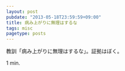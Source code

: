 ```yaml
---
layout: post
pubdate: "2013-05-18T23:59:59+09:00"
title: 病み上がりに無理はするな
tags: misc
pagetype: posts
---
```

教訓「病み上がりに無理はするな」。証拠はぼく。

1 min.
